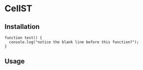 # CellST

## Installation

```
function test() {
  console.log("notice the blank line before this function?");
}
```



## Usage

